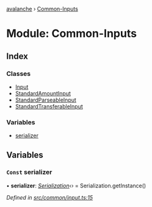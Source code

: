 [avalanche](../README.md) › [Common-Inputs](common_inputs.md)

# Module: Common-Inputs

## Index

### Classes

* [Input](../classes/common_inputs.input.md)
* [StandardAmountInput](../classes/common_inputs.standardamountinput.md)
* [StandardParseableInput](../classes/common_inputs.standardparseableinput.md)
* [StandardTransferableInput](../classes/common_inputs.standardtransferableinput.md)

### Variables

* [serializer](common_inputs.md#const-serializer)

## Variables

### `Const` serializer

• **serializer**: *[Serialization](../classes/utils_serialization.serialization.md)‹›* = Serialization.getInstance()

*Defined in [src/common/input.ts:15](https://github.com/ava-labs/avalanchejs/blob/cfff19f/src/common/input.ts#L15)*
